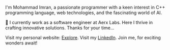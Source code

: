 I'm Mohammad Imran, a passionate programmer with a keen interest in C++ programming language, web technologies, and the fascinating world of AI.

🎨 I currently work as a software engineer at Aerx Labs. Here I thrive in crafting innovative solutions.
Thanks for your time...

Visit my personal website: [Explore](https://imran-01.netlify.app/). Visit my [LinkedIn](https://www.linkedin.com/in/mohdimran01). Join me, for exciting wonders await!
